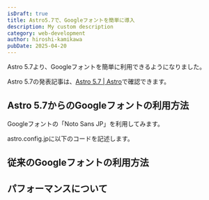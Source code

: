```yaml
---
isDraft: true
title: Astro5.7で、Googleフォントを簡単に導入
description: My custom description
category: web-development
author: hiroshi-kamikawa
pubDate: 2025-04-20
---
```


Astro 5.7より、Googleフォントを簡単に利用できるようになりました。

Astro 5.7の発表記事は、[Astro 5.7 | Astro](https://astro.build/blog/astro-570/)で確認できます。

## Astro 5.7からのGoogleフォントの利用方法
Googleフォントの「Noto Sans JP」を利用してみます。

astro.config.jpに以下のコードを記述します。

## 従来のGoogleフォントの利用方法

## パフォーマンスについて


